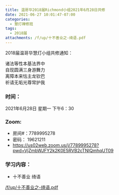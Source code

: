 ```yaml
---
title: 温哥华2018届Richmond小组2021年6月28日共修
date: 2021-06-27 10:01:47-07:00
categories:
  - 慧灯禅修班
tags:
  - 2018届
attachments: /f/up/十不善业之-绮语.pdf
---
```

2018届温哥华慧灯小组共修通知：

诸法等性本基法界中\
自现圆满三身游舞力\
离障本来怙主龙钦巴\
祈请无垢光尊常护我  

### 时间：

2021年6月28日 星期一 下午6：30

### Zoom:

* 房间#：7789995278 
* 密码： 19621211
* <https://us02web.zoom.us/j/7789995278?pwd=VjZmbWJFY2k2K0E5RVB2cTNIQmhqUT09>

### 学习内容：

* 十不善业 绮语

[/f/up/十不善业之-绮语.pdf](https://hdvblob.blob.core.windows.net/hdv/f/up/十不善业之-绮语.pdf)